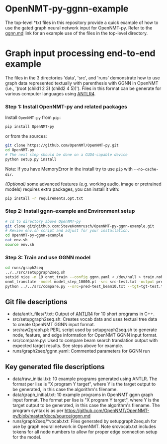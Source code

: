 # OpenNMT-py-ggnn-example 

The top-level *txt files in this repository provide a quick example of how to use the gated graph neural network input for OpenNMT-py. Refer to the [ggnn.md](https://opennmt.net/OpenNMT-py/examples/GGNN.html) link for an example use of the files in the top-level directory.

# Graph input processing end-to-end example

The files in the 3 directories 'data', 'src', and 'runs' demonstrate how to use graph data represented textually with parenthesis with GGNN in OpenNMT (i.e., '(root (child1 2 3) (child2 4 5))'). Files in this format can be generate for various computer languages using [ANTLR4](https://www.antlr.org/).

### Step 1: Install OpenNMT-py and related packages
Install `OpenNMT-py` from `pip`:
```bash
pip install OpenNMT-py
```

or from the sources:
```bash
git clone https://github.com/OpenNMT/OpenNMT-py.git
cd OpenNMT-py
# The next step should be done on a CUDA-capable device
python setup.py install
```

Note: If you have MemoryError in the install try to use `pip` with `--no-cache-dir`.

*(Optional)* some advanced features (e.g. working audio, image or pretrained models) requires extra packages, you can install it with:
```bash
pip install -r requirements.opt.txt
```

### Step 2: Install ggnn-example and Environment setup
```bash
# cd to directory above OpenNMT-py
git clone git@github.com:SteveKommrusch/OpenNMT-py-ggnn-example.git
# Review env.sh script and adjust for your installation.
cd OpenNMT-py-ggnn-example
cat env.sh
source env.sh
```

### Step 3: Train and use GGNN model
```bash
cd runs/graph2seq
../../src/setupgraph2seq.sh
setsid nice -n 19 onmt_train --config ggnn.yaml < /dev/null > train.nohup.out 2>&1
onmt_translate -model model_step_10000.pt -src src-test.txt -output pred-test_beam10.txt -gpu 0 -replace_unk -beam_size 10 -n_best 10 -batch_size 4 -verbose > trans10.out 2>&1
python ../../src/compare.py --src=pred-test_beam10.txt --tgt=tgt-test.txt -v > pass10.txt
```

## Git file descriptions
 * data/antlr_files/*.txt: Output of [ANTLR4](https://www.antlr.org/) for 10 short programs in C++.
 * src/setupgraph2seq.sh: Creates vocab data and uses textual tree data to create OpenNMT GGNN input format.
 * src/raw2graph.pl: PERL script used by setupgraph2seq.sh to generate node, feature, and edge information for OpenNMT GGNN input format.
 * src/compare.py: Used to compare beam search translation output with expected target results. See steps above for example.
 * runs/graph2seq/ggnn.yaml: Commented parameters for GGNN run

## Key generated file descriptions
 * data/raw_initial.txt: 10 example programs generated using ANTLR. The format per lise is "X program Y target", where Y is the target output to be generated, in this case the algorithm's filename.
 * data/graph_initial.txt: 10 example programs in OpenNMT ggnn graph input format. The format per lise is "X program Y target", where Y is the target output to be generated, in this case the algorithm's filename. The program syntax is as per https://github.com/OpenNMT/OpenNMT-py/blob/master/docs/source/ggnn.md
 * runs/graph2seq/*vocab.txt: Files generated by setupgraph2seq.sh for use by graph neural network in OpenNMT. Note srcvocab.txt includes tokens for all node numbers to allow for proper edge connection setup for the model.
